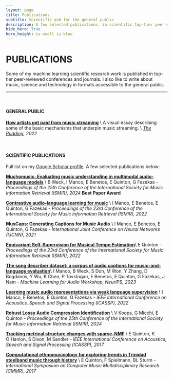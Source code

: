 ```yaml
---
layout: page
title: Publications
subtitle: Scientific and for the general public
description: A few selected publications, in scientific top-tier peer-reviewed venues and for the general public
hide_hero: True
hero_height: is-small is-blue
---
```


# PUBLICATIONS

Some of my machine learning scientific research work is published in top-tier peer-reviewed conferences and journals. 
I also like to write about music, science and technology in formats accessible to the general public. 

----

<br>

#### GENERAL PUBLIC


[**How artists get paid from music streaming**](https://pudding.cool/2022/06/streaming/) \\
A visual essay describing some of the basic mechanisms that underpin music streaming. \\
_[The Pudding](https://pudding.cool/), 2022_

<br>

#### SCIENTIFIC PUBLICATIONS

Full list on my [Google Scholar profile](https://scholar.google.com/citations?user=IaciybgAAAAJ).
A few selected publications below: 


[**Muchomusic: Evaluating music understanding in multimodal audio-language models**](https://arxiv.org/abs/2408.01337) \\
B Weck, I Manco, E Benetos, E Quinton, G Fazekas -
_Proceedings of the 25th Conference of the International Society for Music Information Retrieval (ISMIR), 2024_   **Best Paper Award**

[**Contrastive audio-language learning for music**](https://arxiv.org/abs/2208.12208) \\
I Manco, E Benetos, E Quinton, G Fazekas -
_Proceedings of the 23rd Conference of the International Society for Music Information Retrieval (ISMIR), 2022_ 

[**MusCaps: Generating Captions for Music Audio**](https://arxiv.org/abs/2104.11984) \\
I Manco, E Benetos, E Quinton, G Fazekas - 
_International Joint Conference on Neural Networks (IJCNN), 2021_ 

[**Equivariant Self-Supervision for Musical Tempo Estimation**](https://arxiv.org/abs/2209.01478)\\
E Quinton - 
_Proceedings of the 23rd Conference of the International Society for Music Information Retrieval (ISMIR), 2022_ 

[**The song describer dataset: a corpus of audio captions for music-and-language evaluation**](https://arxiv.org/abs/2311.10057)\\
I Manco, B Weck, S Doh, M Won, Y Zhang, D Bogdanov, Y Wu, K Chen, P Tovstogan, E Benetos, E Quinton, G Fazekas, J Nam - 
_Machine Learning for Audio Workshop, NeurIPS, 2023_ 

[**Learning music audio representations via weak language supervision**](https://arxiv.org/abs/2112.04214) \\
I Manco, E Benetos, E Quinton, G Fazekas -
_IEEE International Conference on Acoustics, Speech and Signal Processing (ICASSP), 2022_ 

[**Robust Lossy Audio Compression Identification**](https://arxiv.org/abs/2407.21545) \\
V Koops, G Micchi, E Quinton -
_Proceedings of the 25th Conference of the International Society for Music Information Retrieval (ISMIR), 2024_ 

[**Tracking metrical structure changes with sparse-NMF**](https://qmro.qmul.ac.uk/xmlui/bitstream/handle/123456789/19780/O%27Hanlon%20TRACKING%20METRICAL%20STRUCTURE%202017%20Accepted.pdf?sequence=1) \\
E Quinton, K O'Hanlon, S Dixon, M Sandler -
_IEEE International Conference on Acoustics, Speech and Signal Processing (ICASSP), 2017_ 

[**Computational ethnomusicology for exploring trends in Trinidad steelband music through history**](https://d1wqtxts1xzle7.cloudfront.net/64925442/CMMR_Paper-libre.pdf?1605272761=&response-content-disposition=inline%3B+filename%3DExploring_Trends_in_Trinidad_Steelband_M.pdf&Expires=1667857455&Signature=NOgw7EE9uTeywIRGyqUG91pReJ0eaeE8zpyELiDxh~YErgFQFL-Zu7WDL-c0L1Qo1w2bBwUlidE6hdA-FA-F086uWdSDs3hVpneM5KsRDeNcZ--oWQHrlelMRWiRsjpjrm7VW4dk4eq3mtBy9FPsTOhRiIP9PmOOkIkt4uVZYMYQ8djacZyqSNnjNBO6fXGM57w5ZB5UW9jbMh9nRRUWIEJtBec8eguEU39Ars2NrAzLP2Y6ef9k0PAUM1c0TeooDbsEf6lHnp1odxIcohh4Jecl8vA8C-xvFi9EjyQDqJlr~ybtDjMhMFO13B8oOlucI-Nsp5093P8375QBlho3AQ__&Key-Pair-Id=APKAJLOHF5GGSLRBV4ZA) \\
E Quinton, F Spielmann, BL Sturm - _International Symposium on Computer Music Multidisciplinary Research (CMMR), 2017_ 


